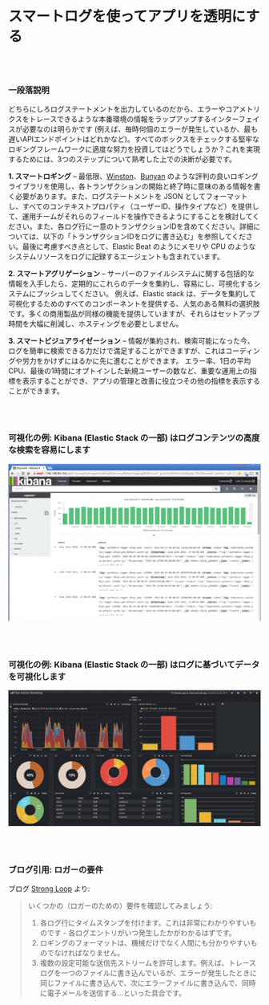 # スマートログを使ってアプリを透明にする

<br/><br/>

### 一段落説明

どちらにしろログステートメントを出力しているのだから、エラーやコアメトリクスをトレースできるような本番環境の情報をラップアップするインターフェイスが必要なのは明らかです (例えば、毎時何個のエラーが発生しているか、最も遅いAPIエンドポイントはどれかなど)。すべてのボックスをチェックする堅牢なロギングフレームワークに適度な努力を投資してはどうでしょうか？これを実現するためには、3つのステップについて熟考した上での決断が必要です。

**1. スマートロギング** – 最低限、[Winston](https://github.com/winstonjs/winston)、[Bunyan](https://github.com/trentm/node-bunyan) のような評判の良いロギングライブラリを使用し、各トランザクションの開始と終了時に意味のある情報を書く必要があります。また、ログステートメントを JSON としてフォーマットし、すべてのコンテキストプロパティ（ユーザーID、操作タイプなど）を提供して、運用チームがそれらのフィールドを操作できるようにすることを検討してください。また、各ログ行に一意のトランザクションIDを含めてください。詳細については、以下の「トランザクションIDをログに書き込む」を参照してください。最後に考慮すべき点として、Elastic Beat のようにメモリや CPU のようなシステムリソースをログに記録するエージェントも含まれています。

**2. スマートアグリゲーション** – サーバーのファイルシステムに関する包括的な情報を入手したら、定期的にこれらのデータを集約し、容易にし、可視化するシステムにプッシュしてください。 例えば、Elastic stack は、データを集約して可視化するためのすべてのコンポーネントを提供する、人気のある無料の選択肢です。多くの商用製品が同様の機能を提供していますが、それらはセットアップ時間を大幅に削減し、ホスティングを必要としません。

**3. スマートビジュアライゼーション** – 情報が集約され、検索可能になった今、ログを簡単に検索できる力だけで満足することができますが、これはコーディングや労力をかけずにはるかに先に進むことができます。 エラー率、1日の平均 CPU、最後の1時間にオプトインした新規ユーザーの数など、重要な運用上の指標を表示することができ、アプリの管理と改善に役立つその他の指標を表示することができます。

<br/><br/>

### 可視化の例: Kibana (Elastic Stack の一部) はログコンテンツの高度な検索を容易にします

![Kibana はログコンテンツの高度な検索を容易にします](/assets/images/smartlogging1.png "Kibana はログコンテンツの高度な検索を容易にします。")

<br/><br/>

### 可視化の例: Kibana (Elastic Stack の一部) はログに基づいてデータを可視化します

![Kibana はログを元にデータを可視化する](/assets/images/smartlogging2.jpg "Kibana はログを元にデータを可視化する")

<br/><br/>

### ブログ引用: ロガーの要件

ブログ [Strong Loop](https://strongloop.com/strongblog/compare-node-js-logging-winston-bunyan/) より:

> いくつかの（ロガーのための）要件を確認してみましょう:
> 1. 各ログ行にタイムスタンプを付けます。これは非常にわかりやすいものです - 各ログエントリがいつ発生したかがわかるはずです。
> 2. ロギングのフォーマットは、機械だけでなく人間にも分かりやすいものでなければなりません。
> 3. 複数の設定可能な送信先ストリームを許可します。例えば、トレースログを一つのファイルに書き込んでいるが、エラーが発生したときに同じファイルに書き込んで、次にエラーファイルに書き込んで、同時に電子メールを送信する...といった具合です。

<br/><br/>

<br/><br/>
